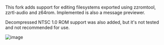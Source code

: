 This fork adds support for editing filesystems exported using zzromtool, zzrtl-audio and z64rom.
Implemented is also a message previewer.

Decompressed NTSC 1.0 ROM support was also added, but it's not tested and not recommended for use.

![image](https://user-images.githubusercontent.com/43761362/130128831-bec60cd7-cf15-42c4-9bcf-53de1ab5ab49.png)
